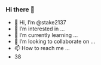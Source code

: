 ### Hi there 👋
- 👋 Hi, I’m @stake2137
- 👀 I’m interested in ...
- 🌱 I’m currently learning ...
- 💞️ I’m looking to collaborate on ...
- 📫 How to reach me ...
- 38
<!--
**Themanhdh/themanhdh** is a ✨ _special_ ✨ repository because its `README.md` (this file) appears on your GitHub profile.


